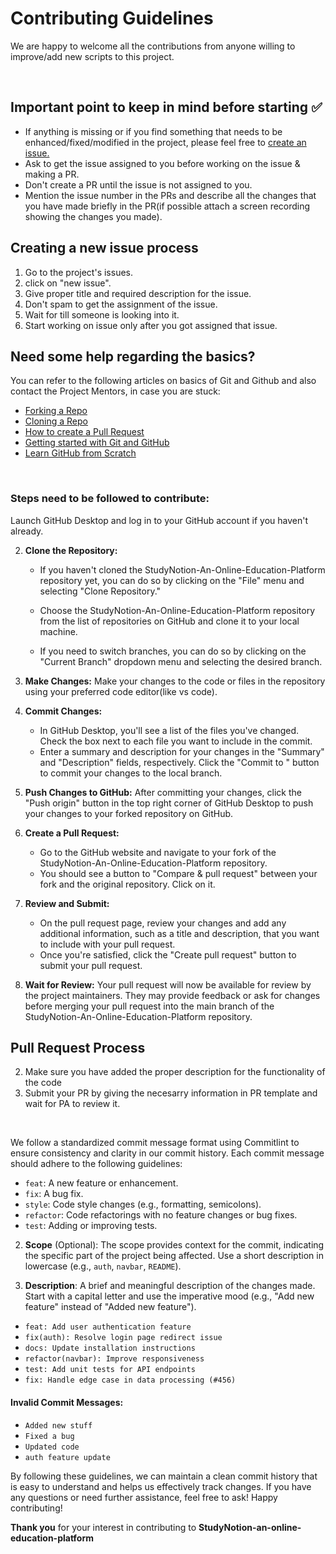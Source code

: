 # **Contributing Guidelines**
We are happy to welcome all the contributions from anyone willing to improve/add new scripts to this project.
<br>


<br>

## Important point to keep in mind before starting ✅

- If anything is missing or if you find something that needs to be enhanced/fixed/modified in the project, please feel free to [create an issue.](https://github.com/Muskansahuincredible/StudyNotion-An-Online-Education-Platform/issues/new/choose)
- Ask to get the issue assigned to you before working on the issue & making a PR.
- Don't create a PR until the issue is not assigned to you.
- Mention the issue number in the PRs and describe all the changes that you have made briefly in the PR(if possible attach a screen recording showing the changes you made).


## **Creating a new issue process**

1. Go to the project's issues.
2. click on "new issue". 
3. Give proper title and required description for the issue.
4. Don't spam to get the assignment of the issue.
5. Wait for till someone is looking into it.
6. Start working on issue only after you got assigned that issue.


## **Need some help regarding the basics?**

You can refer to the following articles on basics of Git and Github and also contact the Project Mentors,
in case you are stuck:

- [Forking a Repo](https://help.github.com/en/github/getting-started-with-github/fork-a-repo)
- [Cloning a Repo](https://help.github.com/en/desktop/contributing-to-projects/creating-an-issue-or-pull-request)
- [How to create a Pull Request](https://opensource.com/article/19/7/create-pull-request-github)
- [Getting started with Git and GitHub](https://towardsdatascience.com/getting-started-with-git-and-github-6fcd0f2d4ac6)
- [Learn GitHub from Scratch](https://docs.github.com/en/get-started/start-your-journey/git-and-github-learning-resources)

<br>

### Steps need to be followed to contribute:

   Launch GitHub Desktop and log in to your GitHub account if you haven't already.

2. **Clone the Repository:**
   - If you haven't cloned the StudyNotion-An-Online-Education-Platform repository yet, you can do so by clicking on the "File" menu and selecting "Clone Repository."
   - Choose the StudyNotion-An-Online-Education-Platform repository from the list of repositories on GitHub and clone it to your local machine.

   - If you need to switch branches, you can do so by clicking on the "Current Branch" dropdown menu and selecting the desired branch.

4. **Make Changes:**
   Make your changes to the code or files in the repository using your preferred code editor(like vs code).

5. **Commit Changes:**
   - In GitHub Desktop, you'll see a list of the files you've changed. Check the box next to each file you want to include in the commit.
   - Enter a summary and description for your changes in the "Summary" and "Description" fields, respectively. Click the "Commit to <branch-name>" button to commit your changes to the local branch.

6. **Push Changes to GitHub:**
     After committing your changes, click the "Push origin" button in the top right corner of GitHub Desktop to push your changes to your forked repository on GitHub.

7. **Create a Pull Request:**
     -  Go to the GitHub website and navigate to your fork of the StudyNotion-An-Online-Education-Platform repository.
     -  You should see a button to "Compare & pull request" between your fork and the original repository. Click on it.

8. **Review and Submit:**
   - On the pull request page, review your changes and add any additional information, such as a title and description, that you want to include with your pull request.
   - Once you're satisfied, click the "Create pull request" button to submit your pull request.

9. **Wait for Review:**
    Your pull request will now be available for review by the project maintainers. They may provide feedback or ask for changes before merging your pull request into the main branch of the StudyNotion-An-Online-Education-Platform repository.


## **Pull Request Process**

2. Make sure you have added the proper description for the functionality of the code
3. Submit your PR by giving the necesarry information in PR template and wait for PA to review it.

<br>


We follow a standardized commit message format using Commitlint to ensure consistency and clarity in our commit history. Each commit message should adhere to the following guidelines:

   - `feat`: A new feature or enhancement.
   - `fix`: A bug fix.
   - `style`: Code style changes (e.g., formatting, semicolons).
   - `refactor`: Code refactorings with no feature changes or bug fixes.
   - `test`: Adding or improving tests.

2. **Scope** (Optional): The scope provides context for the commit, indicating the specific part of the project being affected. Use a short description in lowercase (e.g., `auth`, `navbar`, `README`).

3. **Description**: A brief and meaningful description of the changes made. Start with a capital letter and use the imperative mood (e.g., "Add new feature" instead of "Added new feature").



- `feat: Add user authentication feature`
- `fix(auth): Resolve login page redirect issue`
- `docs: Update installation instructions`
- `refactor(navbar): Improve responsiveness`
- `test: Add unit tests for API endpoints`
- `fix: Handle edge case in data processing (#456)`

#### Invalid Commit Messages:

- `Added new stuff`
- `Fixed a bug`
- `Updated code`
- `auth feature update`


By following these guidelines, we can maintain a clean commit history that is easy to understand and helps us effectively track changes. If you have any questions or need further assistance, feel free to ask! Happy contributing!


**Thank you** for your interest in contributing to **StudyNotion-an-online-education-platform**
